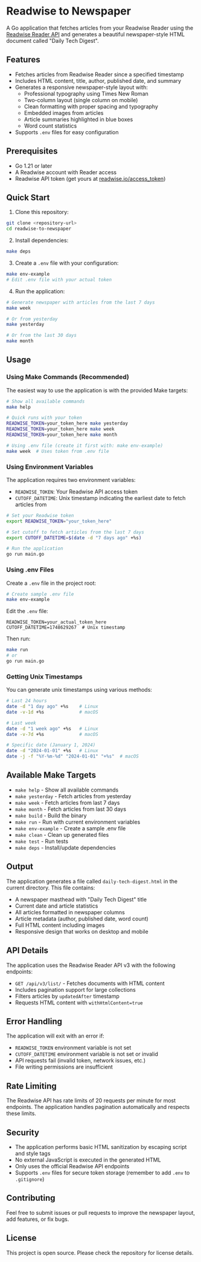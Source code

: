 # Readwise to Newspaper

A Go application that fetches articles from your Readwise Reader using the [Readwise Reader API](https://readwise.io/reader_api) and generates a beautiful newspaper-style HTML document called "Daily Tech Digest".

## Features

- Fetches articles from Readwise Reader since a specified timestamp
- Includes HTML content, title, author, published date, and summary
- Generates a responsive newspaper-style layout with:
  - Professional typography using Times New Roman
  - Two-column layout (single column on mobile)
  - Clean formatting with proper spacing and typography
  - Embedded images from articles
  - Article summaries highlighted in blue boxes
  - Word count statistics
- Supports `.env` files for easy configuration

## Prerequisites

- Go 1.21 or later
- A Readwise account with Reader access
- Readwise API token (get yours at [readwise.io/access_token](https://readwise.io/access_token))

## Quick Start

1. Clone this repository:
```bash
git clone <repository-url>
cd readwise-to-newspaper
```

2. Install dependencies:
```bash
make deps
```

3. Create a `.env` file with your configuration:
```bash
make env-example
# Edit .env file with your actual token
```

4. Run the application:
```bash
# Generate newspaper with articles from the last 7 days
make week

# Or from yesterday
make yesterday

# Or from the last 30 days
make month
```

## Usage

### Using Make Commands (Recommended)

The easiest way to use the application is with the provided Make targets:

```bash
# Show all available commands
make help

# Quick runs with your token
READWISE_TOKEN=your_token_here make yesterday
READWISE_TOKEN=your_token_here make week
READWISE_TOKEN=your_token_here make month

# Using .env file (create it first with: make env-example)
make week  # Uses token from .env file
```

### Using Environment Variables

The application requires two environment variables:

- `READWISE_TOKEN`: Your Readwise API access token
- `CUTOFF_DATETIME`: Unix timestamp indicating the earliest date to fetch articles from

```bash
# Set your Readwise token
export READWISE_TOKEN="your_token_here"

# Set cutoff to fetch articles from the last 7 days
export CUTOFF_DATETIME=$(date -d "7 days ago" +%s)

# Run the application
go run main.go
```

### Using .env Files

Create a `.env` file in the project root:

```bash
# Create sample .env file
make env-example
```

Edit the `.env` file:
```env
READWISE_TOKEN=your_actual_token_here
CUTOFF_DATETIME=1748629267  # Unix timestamp
```

Then run:
```bash
make run
# or
go run main.go
```

### Getting Unix Timestamps

You can generate unix timestamps using various methods:

```bash
# Last 24 hours
date -d "1 day ago" +%s    # Linux
date -v-1d +%s             # macOS

# Last week
date -d "1 week ago" +%s   # Linux
date -v-7d +%s             # macOS

# Specific date (January 1, 2024)
date -d "2024-01-01" +%s   # Linux
date -j -f "%Y-%m-%d" "2024-01-01" "+%s"  # macOS
```

## Available Make Targets

- `make help` - Show all available commands
- `make yesterday` - Fetch articles from yesterday
- `make week` - Fetch articles from last 7 days
- `make month` - Fetch articles from last 30 days
- `make build` - Build the binary
- `make run` - Run with current environment variables
- `make env-example` - Create a sample .env file
- `make clean` - Clean up generated files
- `make test` - Run tests
- `make deps` - Install/update dependencies

## Output

The application generates a file called `daily-tech-digest.html` in the current directory. This file contains:

- A newspaper masthead with "Daily Tech Digest" title
- Current date and article statistics
- All articles formatted in newspaper columns
- Article metadata (author, published date, word count)
- Full HTML content including images
- Responsive design that works on desktop and mobile

## API Details

The application uses the Readwise Reader API v3 with the following endpoints:

- `GET /api/v3/list/` - Fetches documents with HTML content
- Includes pagination support for large collections
- Filters articles by `updatedAfter` timestamp
- Requests HTML content with `withHtmlContent=true`

## Error Handling

The application will exit with an error if:

- `READWISE_TOKEN` environment variable is not set
- `CUTOFF_DATETIME` environment variable is not set or invalid
- API requests fail (invalid token, network issues, etc.)
- File writing permissions are insufficient

## Rate Limiting

The Readwise API has rate limits of 20 requests per minute for most endpoints. The application handles pagination automatically and respects these limits.

## Security

- The application performs basic HTML sanitization by escaping script and style tags
- No external JavaScript is executed in the generated HTML
- Only uses the official Readwise API endpoints
- Supports `.env` files for secure token storage (remember to add `.env` to `.gitignore`)

## Contributing

Feel free to submit issues or pull requests to improve the newspaper layout, add features, or fix bugs.

## License

This project is open source. Please check the repository for license details.
